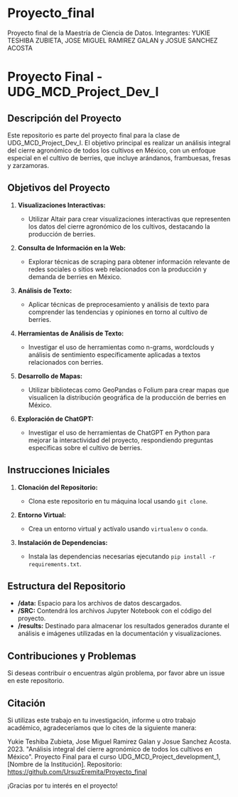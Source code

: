 # Proyecto_final
Proyecto final de la Maestría de Ciencia de Datos. Integrantes: YUKIE TESHIBA ZUBIETA, JOSE MIGUEL RAMIREZ GALAN y JOSUE SANCHEZ ACOSTA

# Proyecto Final - UDG_MCD_Project_Dev_I

## Descripción del Proyecto

Este repositorio es parte del proyecto final para la clase de UDG_MCD_Project_Dev_I. El objetivo principal es realizar un análisis integral del cierre agronómico de todos los cultivos en México, con un enfoque especial en el cultivo de berries, que incluye arándanos, frambuesas, fresas y zarzamoras.

## Objetivos del Proyecto

1. **Visualizaciones Interactivas:**
   - Utilizar Altair para crear visualizaciones interactivas que representen los datos del cierre agronómico de los cultivos, destacando la producción de berries.

2. **Consulta de Información en la Web:**
   - Explorar técnicas de scraping para obtener información relevante de redes sociales o sitios web relacionados con la producción y demanda de berries en México.

3. **Análisis de Texto:**
   - Aplicar técnicas de preprocesamiento y análisis de texto para comprender las tendencias y opiniones en torno al cultivo de berries.

4. **Herramientas de Análisis de Texto:**
   - Investigar el uso de herramientas como n-grams, wordclouds y análisis de sentimiento específicamente aplicadas a textos relacionados con berries.

5. **Desarrollo de Mapas:**
   - Utilizar bibliotecas como GeoPandas o Folium para crear mapas que visualicen la distribución geográfica de la producción de berries en México.

6. **Exploración de ChatGPT:**
   - Investigar el uso de herramientas de ChatGPT en Python para mejorar la interactividad del proyecto, respondiendo preguntas específicas sobre el cultivo de berries.

## Instrucciones Iniciales

1. **Clonación del Repositorio:**
   - Clona este repositorio en tu máquina local usando `git clone`.

2. **Entorno Virtual:**
   - Crea un entorno virtual y actívalo usando `virtualenv` o `conda`.

3. **Instalación de Dependencias:**
   - Instala las dependencias necesarias ejecutando `pip install -r requirements.txt`.

## Estructura del Repositorio

- **/data:** Espacio para los archivos de datos descargados.
- **/SRC:** Contendrá los archivos Jupyter Notebook con el código del proyecto.
- **/results:** Destinado para almacenar los resultados generados durante el análisis e imágenes utilizadas en la documentación y visualizaciones.

## Contribuciones y Problemas

Si deseas contribuir o encuentras algún problema, por favor abre un issue en este repositorio.

## Citación

Si utilizas este trabajo en tu investigación, informe u otro trabajo académico, agradeceríamos que lo cites de la siguiente manera:

Yukie Teshiba Zubieta, Jose Miguel Ramirez Galan y Josue Sanchez Acosta. 2023. "Análisis integral del cierre agronómico de todos los cultivos en México". Proyecto Final para el curso UDG_MCD_Project_development_1, [Nombre de la Institución]. Repositorio: https://github.com/UrsuzEremita/Proyecto_final

¡Gracias por tu interés en el proyecto!

